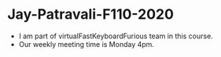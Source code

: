 # Jay-Patravali-F110-2020


* I am part of virtualFastKeyboardFurious team in this course. 
* Our weekly meeting time is Monday 4pm.
